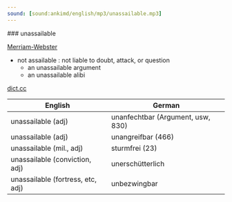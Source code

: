 ```yaml
---
sound: [sound:ankimd/english/mp3/unassailable.mp3]
---
```


\### unassailable

[Merriam-Webster](https://www.merriam-webster.com/dictionary/unassailable)

- not assailable : not liable to doubt, attack, or question
    - an unassailable argument
    - an unassailable alibi

[dict.cc](https://www.dict.cc/unassailable)

| English        | German       |
| -------------- | ------------ |
| unassailable (adj) | unanfechtbar (Argument, usw, 830) |
| unassailable (adj) | unangreifbar (466) |
| unassailable (mil., adj) | sturmfrei (23) |
| unassailable (conviction, adj) | unerschütterlich |
| unassailable (fortress, etc, adj) | unbezwingbar |
